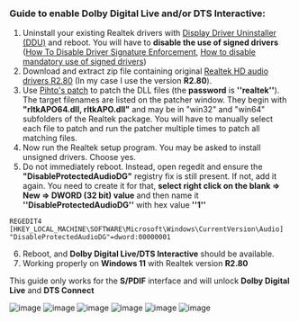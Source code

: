 ### Guide to enable Dolby Digital Live and/or DTS Interactive:

1. Uninstall your existing Realtek drivers with [Display Driver Uninstaller (DDU)](https://www.guru3d.com/files-details/display-driver-uninstaller-download.html) and reboot. You will have to **disable the use of signed drivers** ([How To Disable Driver Signature Enforcement](https://www.youtube.com/watch?v=C9M2l5vp5co), [How to disable mandatory use of signed drivers](https://answers.microsoft.com/es-es/windows/forum/all/windows-10-c%C3%B3mo-deshabilito-el-uso/778da35d-deab-4a99-84fb-02a274bf5fc5))
2. Download and extract zip file containing original [Realtek HD audio drivers R2.80](https://www.techspot.com/drivers/driver/file/information/18007/) (In my case I use the version **R2.80**).
3. Use [Pihto's patch](https://www.techpowerup.com/forums/attachments/realtek-hd-sound-driver-patch-zip.99391/) to patch the DLL files (the **password** is **''realtek''**). The target filenames are listed on the patcher window. They begin with **"rltkAPO64.dll, rltkAPO.dll"** and may be in "win32" and "win64" subfolders of the Realtek package. You will have to manually select each file to patch and run the patcher multiple times to patch all matching files.
4. Now run the Realtek setup program. You may be asked to install unsigned drivers. Choose yes.
5. Do not immediately reboot. Instead, open regedit and ensure the **"DisableProtectedAudioDG"** registry fix is still present. If not, add it again. You need to create it for that, **select right click on the blank => New => DWORD (32 bit) value** and then name it **''DisableProtectedAudioDG''** with hex value **''1''**
```
REGEDIT4
[HKEY_LOCAL_MACHINE\SOFTWARE\Microsoft\Windows\CurrentVersion\Audio]
"DisableProtectedAudioDG"=dword:00000001
```
6. Reboot, and **Dolby Digital Live/DTS Interactive** should be available.
7. Working properly on **Windows 11** with Realtek version **R2.80**

This guide only works for the **S/PDIF** interface and will unlock **Dolby Digital Live** and **DTS Connect**

![image](https://user-images.githubusercontent.com/69399372/154156378-87bf1406-8242-451b-8f20-5415edff27c7.png)
![image](https://user-images.githubusercontent.com/69399372/154158010-72110b9d-54ad-41b7-9587-832424688e8b.png)
![image](https://user-images.githubusercontent.com/69399372/154156422-c7e02fb7-72cd-4e69-941b-42233a3abf4f.png)
![image](https://user-images.githubusercontent.com/69399372/154156457-30987569-a326-4e82-9928-8291708ba45a.png)
![image](https://user-images.githubusercontent.com/69399372/154156477-bdae5787-24ef-4ed8-8021-a7baa31c128a.png)
![image](https://user-images.githubusercontent.com/69399372/154156529-f24494ca-c8ef-4ed7-97b5-e63861921f15.png)
